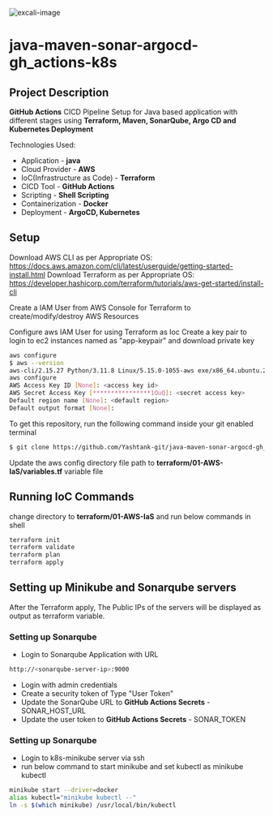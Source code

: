![excali-image](https://github.com/Yashtank-git/java-maven-sonar-argocd-gh_actions-k8s/assets/69433053/e2f0748a-e969-4b81-9016-552e00961f95)


# java-maven-sonar-argocd-gh_actions-k8s
## Project Description
**GitHub Actions** CICD Pipeline Setup for Java based application with different stages using **Terraform, Maven, SonarQube, Argo CD and Kubernetes Deployment**

Technologies Used:
- Application                  - **java**
- Cloud Provider               - **AWS**
- IoC(Infrastructure as Code)  - **Terraform**
- CICD Tool                    - **GitHub Actions**
- Scripting                    - **Shell Scripting**
- Containerization             - **Docker**
- Deployment                   - **ArgoCD, Kubernetes**


## Setup

Download AWS CLI as per Appropriate OS: https://docs.aws.amazon.com/cli/latest/userguide/getting-started-install.html
Download Terraform as per Appropriate OS: https://developer.hashicorp.com/terraform/tutorials/aws-get-started/install-cli

Create a IAM User from AWS Console for Terraform to create/modify/destroy AWS Resources

Configure aws IAM User for using Terraform as Ioc
Create a key pair to login to ec2 instances named as "app-keypair" and download private key

```bash
aws configure 
$ aws --version
aws-cli/2.15.27 Python/3.11.8 Linux/5.15.0-1055-aws exe/x86_64.ubuntu.20 prompt/off
aws configure
AWS Access Key ID [None]: <access key id>
AWS Secret Access Key [****************1OuQ]: <secret access key>
Default region name [None]: <default region>
Default output format [None]: 
```

To get this repository, run the following command inside your git enabled terminal
```bash
$ git clone https://github.com/Yashtank-git/java-maven-sonar-argocd-gh_actions-k8s.git
```
Update the aws config directory file path to **terraform/01-AWS-IaS/variables.tf** variable file

## Running IoC Commands

change directory to **terraform/01-AWS-IaS** and run below commands in shell

```bash
terraform init
terraform validate
terraform plan
terraform apply
```
## Setting up Minikube and Sonarqube servers

After the Terraform apply, The Public IPs of the servers will be displayed as output as terraform variable.

### Setting up Sonarqube

- Login to Sonarqube Application with URL
```bash
http://<sonarqube-server-ip>:9000
```
- Login with admin credentials
- Create a security token of Type "User Token"
- Update the SonarQube URL to **GitHub Actions Secrets** - SONAR_HOST_URL
- Update the user token to **GitHub Actions Secrets** - SONAR_TOKEN


### Setting up Sonarqube
- Login to k8s-minikube server via ssh
- run below command to start minikube and set kubectl as minikube kubectl
```bash
minikube start --driver=docker
alias kubectl="minikube kubectl --"
ln -s $(which minikube) /usr/local/bin/kubectl
```

